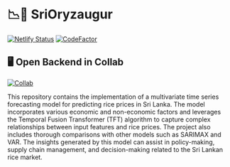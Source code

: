 # 📉🌾 SriOryzaugur 

[![Netlify Status](https://api.netlify.com/api/v1/badges/51841dd8-a090-4fae-90c9-be82b3adca7b/deploy-status)](https://app.netlify.com/sites/srioryazaugur/deploys)
[![CodeFactor](https://www.codefactor.io/repository/github/luqmanrumaiz/srioryzaugur/badge?s=e1db394372d5aa2249d69cb22b7d922a1bace421)](https://www.codefactor.io/repository/github/luqmanrumaiz/srioryzaugur)

## 🖥️ Open Backend in Collab
[![Collab](https://colab.research.google.com/assets/colab-badge.svg)](https://colab.research.google.com/github/luqmanrumaiz/SriOryzaugur/blob/main/backend/backend.ipynb) 


This repository contains the implementation of a multivariate time series forecasting model for predicting rice prices in Sri Lanka. The model incorporates various economic and non-economic factors and leverages the Temporal Fusion Transformer (TFT) algorithm to capture complex relationships between input features and rice prices. The project also includes thorough comparisons with other models such as SARIMAX and VAR. The insights generated by this model can assist in policy-making, supply chain management, and decision-making related to the Sri Lankan rice market.